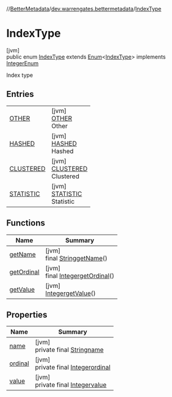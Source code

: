 //[BetterMetadata](../../../index.md)/[dev.warrengates.bettermetadata](../index.md)/[IndexType](index.md)

# IndexType

[jvm]\
public enum [IndexType](index.md) extends [Enum](https://docs.oracle.com/javase/8/docs/api/java/lang/Enum.html)&lt;[IndexType](index.md)&gt; implements [IntegerEnum](../-integer-enum/index.md)

Index type

## Entries

| | |
|---|---|
| [OTHER](-o-t-h-e-r/index.md) | [jvm]<br>[OTHER](-o-t-h-e-r/index.md)<br>Other |
| [HASHED](-h-a-s-h-e-d/index.md) | [jvm]<br>[HASHED](-h-a-s-h-e-d/index.md)<br>Hashed |
| [CLUSTERED](-c-l-u-s-t-e-r-e-d/index.md) | [jvm]<br>[CLUSTERED](-c-l-u-s-t-e-r-e-d/index.md)<br>Clustered |
| [STATISTIC](-s-t-a-t-i-s-t-i-c/index.md) | [jvm]<br>[STATISTIC](-s-t-a-t-i-s-t-i-c/index.md)<br>Statistic |

## Functions

| Name | Summary |
|---|---|
| [getName](get-name.md) | [jvm]<br>final [String](https://docs.oracle.com/javase/8/docs/api/java/lang/String.html)[getName](get-name.md)() |
| [getOrdinal](get-ordinal.md) | [jvm]<br>final [Integer](https://docs.oracle.com/javase/8/docs/api/java/lang/Integer.html)[getOrdinal](get-ordinal.md)() |
| [getValue](get-value.md) | [jvm]<br>[Integer](https://docs.oracle.com/javase/8/docs/api/java/lang/Integer.html)[getValue](get-value.md)() |

## Properties

| Name | Summary |
|---|---|
| [name](../-version-column-type/-i-s_-p-s-e-u-d-o_-c-o-l-u-m-n/index.md#-372974862%2FProperties%2F-1216412040) | [jvm]<br>private final [String](https://docs.oracle.com/javase/8/docs/api/java/lang/String.html)[name](../-version-column-type/-i-s_-p-s-e-u-d-o_-c-o-l-u-m-n/index.md#-372974862%2FProperties%2F-1216412040) |
| [ordinal](../-version-column-type/-i-s_-p-s-e-u-d-o_-c-o-l-u-m-n/index.md#-739389684%2FProperties%2F-1216412040) | [jvm]<br>private final [Integer](https://docs.oracle.com/javase/8/docs/api/java/lang/Integer.html)[ordinal](../-version-column-type/-i-s_-p-s-e-u-d-o_-c-o-l-u-m-n/index.md#-739389684%2FProperties%2F-1216412040) |
| [value](-s-t-a-t-i-s-t-i-c/index.md#-888049235%2FProperties%2F-1216412040) | [jvm]<br>private final [Integer](https://docs.oracle.com/javase/8/docs/api/java/lang/Integer.html)[value](-s-t-a-t-i-s-t-i-c/index.md#-888049235%2FProperties%2F-1216412040) |
